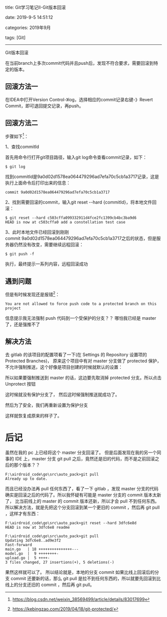 title: Git学习笔记II-Git版本回滚

date: 2019-9-5 14:51:12

categories: 2019年9月

tags: [Git]

---

Git版本回滚


<!-- more -->
在当前branch上多次commit代码并且push后，发现不符合要求，需要回滚到特定的版本。

## 回滚方法一
在IDEA中打开Version Control-》log，选择相应的commit记录右键-》Revert Commit，即可退回提交记录，再push。


## 回滚方法二

步骤如下[^1]：

1、查找commitId

首先用命令行打开git项目路径，输入git log命令查看commit记录，如下：

    $ git log
找到commitId是9a0d02d1578ea064479296ad7efa70c5cb1a3717记录，这是执行上面命令后打印出来的信息：

    commit 9a0d02d1578ea064479296ad7efa70c5cb1a3717
2、找到需要回滚的commit，输入git reset --hard {commitId}，将本地文件回滚：

    $ git reset --hard c503cffa099332911d4fce2fc1399cb4bc3ba9d6
    HEAD is now at c503cffa0 add a constellation test case
3、此时本地文件已经回滚到刚刚commit 9a0d02d1578ea064479296ad7efa70c5cb1a3717之后的状态，但是服务器仍然没有改变，需要继续远程回滚：

    $ git push -f
执行，最终提示一系列内容，远程回滚成功


## 遇到问题
但是有时候发现还是报错[^2]：


    You are not allowed to force push code to a protected branch on this project
信息提示我无法强制 push 代码到一个受保护的分支？？ 哪怕我已经是 master 了，还是强推不了

## 解决方法
去 gitlab 的该项目的配置项看了一下(在 Settings 的 Repository 设置项的 Protected Branches)， 原来这个项目中有对 master 分支做了 protected 保护， 不允许强制推送，这个好像是项目创建的时候就默认的设置：

所以如果要强制推送到 master 的话，这边要先取消掉 protected 分支。所以点击 Unprotect 按钮

这时候就没有保护分支了， 然后这时候强制推送就成功了。 

然后为了安全，我们再重新设置为保护分支

这样就恢复成原来的样子了。
# 后记
虽然在我的 pc 上已经将这个 master 分支回滚了。 但是后面发现在我的另一个同事的 IDE 上，master 分支 git pull 之后，竟然还是旧的代码，而不是之前回滚之后的那个版本？？
    
    F:\airdroid_code\go\src\auto_pack>git pull
    Already up to date.
而且已经没办法再 pull 任何东西了，看了一下 gitlab ，发现 master 分支的代码确实是回滚之后的代码了。所以我怀疑有可能是 master 分支的 commit 版本太新了， 比当前线上的 master 的 commit 版本还新，所以才会 pull 不到任何东西。
所以解决方法，就是先把这个分支回滚到某一个更旧的 commit ，然后再 git pull ，这样才有东西：
    
    F:\airdroid_code\go\src\auto_pack>git reset --hard 3dfc6e8d
    HEAD is now at 3dfc6e8 readme
    
    F:\airdroid_code\go\src\auto_pack>git pull
    Updating 3dfc6e8..ad9e3f2
    Fast-forward
    main.go   | 18 +++++++++++++++---
    model.go  |  9 ++++++++-
    upload.go |  5 ++++-
    3 files changed, 27 insertions(+), 5 deletions(-)
果然这样就可以了。
所以结论就是，本地的分支 commit 如果比线上回滚后的分支 commit 还要新的话，那么 git pull 是拉不到任何东西的，所以就要先回滚到比线上的分支还旧的 commit ，然后再 git pull。


[^1]:https://blog.csdn.net/weixin_38569499/article/details/83017699

[^2]: https://kebingzao.com/2019/04/18/git-protected/